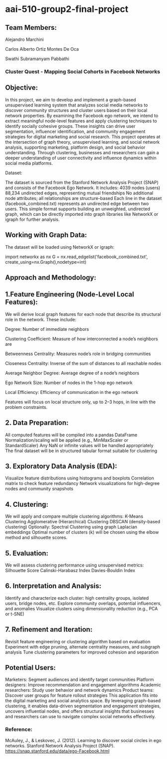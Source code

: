 # aai-510-group2-final-project

## Team Members:

Alejandro Marchini

Carlos Alberto Ortiz Montes De Oca

Swathi Subramanyam Pabbathi

### Cluster Quest - Mapping Social Cohorts in Facebook Networks

## Objective:

In this project, we aim to develop and implement a graph-based unsupervised learning system that analyzes social media networks to discover community structures and cluster users based on their local network properties. By examining the Facebook ego network, we intend to extract meaningful node-level features and apply clustering techniques to identify socially cohesive groups. These insights can drive user segmentation, influencer identification, and community engagement strategies for digital marketing and social research.
This project operates at the intersection of graph theory, unsupervised learning, and social network analysis, supporting marketing, platform design, and social behavior understanding. Through clustering, businesses and researchers can gain a deeper understanding of user connectivity and influence dynamics within social media platforms.

Dataset:

The dataset is sourced from the Stanford Network Analysis Project (SNAP) and consists of the Facebook Ego Network. It includes:
4039 nodes (users)
88,234 undirected edges, representing mutual friendships
No additional node attributes; all relationships are structure-based
Each line in the dataset (facebook_combined.txt) represents an undirected edge between two users. This simple format supports building an unweighted, undirected graph, which can be directly imported into graph libraries like NetworkX or igraph for further analysis.

## Working with Graph Data:

The dataset will be loaded using NetworkX or igraph:

import networkx as nx
G = nx.read_edgelist('facebook_combined.txt', create_using=nx.Graph(),nodetype=int)


## Approach and Methodology:

## 1.Feature Engineering (Node-Level Local Features):
We will derive local graph features for each node that describe its structural role in the network. These include:

Degree: Number of immediate neighbors

Clustering Coefficient: Measure of how interconnected a node’s neighbors are

Betweenness Centrality: Measures node’s role in bridging communities

Closeness Centrality: Inverse of the sum of distances to all reachable nodes

Average Neighbor Degree: Average degree of a node’s neighbors

Ego Network Size: Number of nodes in the 1-hop ego network

Local Efficiency: Efficiency of communication in the ego network

Features will focus on local structure only, up to 2–3 hops, in line with the problem constraints.

## 2. Data Preparation:
All computed features will be compiled into a pandas DataFrame
Normalization/scaling will be applied (e.g., MinMaxScaler or StandardScaler)
Any NaN or infinite values will be handled appropriately
The final dataset will be in structured tabular format suitable for clustering
## 3. Exploratory Data Analysis (EDA):
Visualize feature distributions using histograms and boxplots
Correlation matrix to check feature redundancy
Network visualizations for high-degree nodes and community snapshots
## 4. Clustering:
We will apply and compare multiple clustering algorithms:
K-Means Clustering
Agglomerative (Hierarchical) Clustering
DBSCAN (density-based clustering)
Optionally: Spectral Clustering using graph Laplacian embeddings
Optimal number of clusters (k) will be chosen using the elbow method and silhouette scores.
## 5. Evaluation:
We will assess clustering performance using unsupervised metrics:
Silhouette Score
Calinski-Harabasz Index
Davies-Bouldin Index
## 6. Interpretation and Analysis:
Identify and characterize each cluster: high centrality groups, isolated users, bridge nodes, etc.
Explore community overlaps, potential influencers, and anomalies
Visualize clusters using dimensionality reduction (e.g., PCA or t-SNE)
## 7. Refinement and Iteration:
Revisit feature engineering or clustering algorithm based on evaluation
Experiment with edge pruning, alternate centrality measures, and subgraph analysis
Tune clustering parameters for improved cohesion and separation

## Potential Users:

Marketers: Segment audiences and identify target communities
Platform designers: Improve recommendation and engagement algorithms
Academic researchers: Study user behavior and network dynamics
Product teams: Discover user groups for feature rollout strategies
This application fits into the digital marketing and social analytics space. By leveraging graph-based clustering, it enables data-driven segmentation and engagement strategies, uncovers influential nodes, and offers structural insights that businesses and researchers can use to navigate complex social networks effectively.

### Reference:
McAuley, J., & Leskovec, J. (2012). Learning to discover social circles in ego networks. Stanford Network Analysis Project (SNAP). https://snap.stanford.edu/data/ego-Facebook.html














